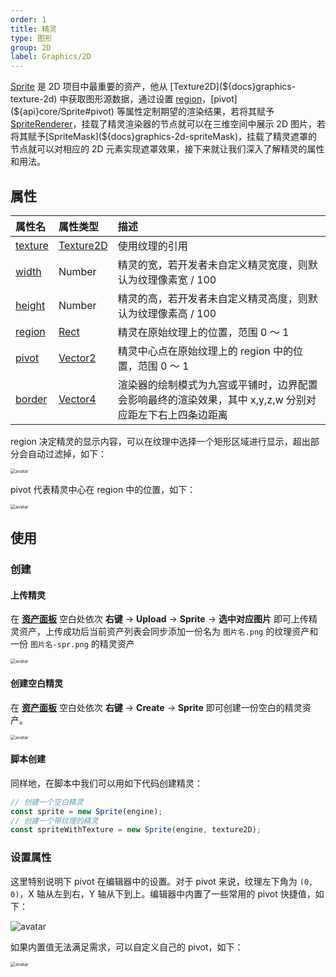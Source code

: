 ```yaml
---
order: 1
title: 精灵
type: 图形
group: 2D
label: Graphics/2D
---
```


[Sprite](${api}core/Sprite) 是 2D 项目中最重要的资产，他从 [Texture2D](${docs}graphics-texture-2d) 中获取图形源数据，通过设置 [region](${api}core/Sprite#region)，[pivot](${api}core/Sprite#pivot) 等属性定制期望的渲染结果，若将其赋予[SpriteRenderer](${api}core/SpriteRenderer)，挂载了精灵渲染器的节点就可以在三维空间中展示 2D 图片，若将其赋予[SpriteMask](${docs}graphics-2d-spriteMask)，挂载了精灵遮罩的节点就可以对相应的 2D 元素实现遮罩效果，接下来就让我们深入了解精灵的属性和用法。

## 属性

| 属性名                               | 属性类型                          | 描述                                                                                                    |
| :----------------------------------- | :-------------------------------- | :------------------------------------------------------------------------------------------------------ |
| [texture](${api}core/Sprite#texture) | [Texture2D](${api}core/Texture2D) | 使用纹理的引用                                                                                          |
| [width](${api}core/Sprite#width)     | Number                            | 精灵的宽，若开发者未自定义精灵宽度，则默认为纹理像素宽 / 100                                            |
| [height](${api}core/Sprite#height)   | Number                            | 精灵的高，若开发者未自定义精灵高度，则默认为纹理像素高 / 100                                            |
| [region](${api}core/Sprite#region)   | [Rect](${api}math/Rect)           | 精灵在原始纹理上的位置，范围 0 ～ 1                                                                     |
| [pivot](${api}core/Sprite#pivot)     | [Vector2](${api}math/Vector2)     | 精灵中心点在原始纹理上的 region 中的位置，范围 0 ～ 1                                                   |
| [border](${api}core/Sprite#border)   | [Vector4](${api}math/Vector4)     | 渲染器的绘制模式为九宫或平铺时，边界配置会影响最终的渲染效果，其中 x,y,z,w 分别对应距左下右上四条边距离 |

region 决定精灵的显示内容，可以在纹理中选择一个矩形区域进行显示，超出部分会自动过滤掉，如下：

<img src="https://gw.alipayobjects.com/mdn/rms_7c464e/afts/img/A*ABvvTJnUgpsAAAAAAAAAAAAAARQnAQ" alt="avatar" style="zoom:50%;" />

pivot 代表精灵中心在 region 中的位置，如下：

<img src="https://gw.alipayobjects.com/mdn/rms_7c464e/afts/img/A*6RyQTpqE4dMAAAAAAAAAAAAAARQnAQ" alt="avatar" style="zoom:50%;" />

## 使用

### 创建

#### 上传精灵

在 **[资产面板](${docs}assets-interface)** 空白处依次 **右键** → **Upload** → **Sprite** → **选中对应图片** 即可上传精灵资产，上传成功后当前资产列表会同步添加一份名为 `图片名.png` 的纹理资产和一份 `图片名-spr.png` 的精灵资产

<img src="https://mdn.alipayobjects.com/huamei_yo47yq/afts/img/A*bRghQqoN1GAAAAAAAAAAAAAADhuCAQ/original" alt="avatar" style="zoom:50%;" />

#### 创建空白精灵

在 **[资产面板](${docs}assets-interface)** 空白处依次 **右键** → **Create** → **Sprite** 即可创建一份空白的精灵资产。

<img src="https://mdn.alipayobjects.com/huamei_yo47yq/afts/img/A*Gv96TrKvRkEAAAAAAAAAAAAADhuCAQ/original" alt="avatar" style="zoom:50%;" />

#### 脚本创建

同样地，在脚本中我们可以用如下代码创建精灵：

```typescript
// 创建一个空白精灵
const sprite = new Sprite(engine);
// 创建一个带纹理的精灵
const spriteWithTexture = new Sprite(engine, texture2D);
```

### 设置属性

这里特别说明下 pivot 在编辑器中的设置。对于 pivot 来说，纹理左下角为 `(0, 0)`，X 轴从左到右，Y 轴从下到上。编辑器中内置了一些常用的 pivot 快捷值，如下：

<img src="https://mdn.alipayobjects.com/huamei_w6ifet/afts/img/A*ZKFJR5LdJA0AAAAAAAAAAAAADjCHAQ/original" alt="avatar" style="zoom:100%;" />

如果内置值无法满足需求，可以自定义自己的 pivot，如下：

<img src="https://mdn.alipayobjects.com/huamei_w6ifet/afts/img/A*tuZ7QJEl_wsAAAAAAAAAAAAADjCHAQ/original" alt="avatar" style="zoom:50%;" />
